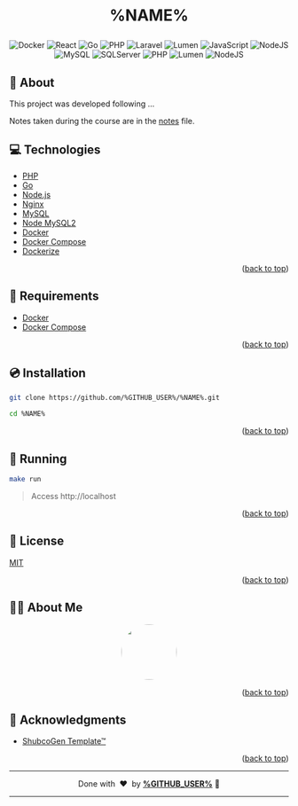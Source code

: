 <a name="readme-top"></a>

# <p align="center">%NAME%</p>

<p align="center">
    <img src="https://img.shields.io/badge/Tools-Docker-informational?style=flat-square&logo=docker&color=2496ED" alt="Docker" />
    <img src="https://img.shields.io/badge/Code-React-informational?style=flat-square&logo=react&color=61DAFB" alt="React" />
    <img src="https://img.shields.io/badge/Code-Go-informational?style=flat-square&logo=go&color=00ADD8" alt="Go" />
    <img src="https://img.shields.io/badge/Code-PHP-informational?style=flat-square&logo=php&color=777bb4&logoColor=8892BF" alt="PHP" />
    <img src="https://img.shields.io/badge/Code-Laravel-informational?style=flat-square&logo=laravel&color=FF2D20" alt="Laravel" />
    <img src="https://img.shields.io/badge/Code-Lumen-informational?style=flat-square&logo=lumen&color=F4645F" alt="Lumen" />
    <img src="https://img.shields.io/badge/Code-JavaScript-informational?style=flat-square&logo=javascript&color=F7DF1E" alt="JavaScript" />
    <img src="https://img.shields.io/badge/Code-NodeJS-informational?style=flat-square&logo=node.js&color=339933" alt="NodeJS" />
    <img src="https://img.shields.io/badge/Tools-MySQL-informational?style=flat-square&logo=mysql&color=4479A1&logoColor=2496ED" alt="MySQL" />
    <img src="https://img.shields.io/badge/Tools-SQLServer-informational?style=flat-square&logo=microsoft-sql-server&color=CC2927&logoColor=CC2927" alt="SQLServer" />
    <img src="https://img.shields.io/badge/php-8.0-green" alt="PHP"/>
    <img src="https://img.shields.io/badge/lumen-8.0-orange" alt="Lumen"/>
    <img src="https://img.shields.io/badge/nodejs-15.0-green" alt="NodeJS"/>
</p>

## 💬 About

This project was developed following ...

Notes taken during the course are in the [notes](notes.md) file.

## :computer: Technologies

- [PHP](https://www.php.net/)
- [Go](https://golang.org/)
- [Node.js](https://nodejs.org/en/)
- [Nginx](https://www.nginx.com/)
- [MySQL](https://www.mysql.com/)
- [Node MySQL2](https://www.npmjs.com/package/mysql2)
- [Docker](https://www.docker.com/)
- [Docker Compose](https://docs.docker.com/compose/)
- [Dockerize](https://github.com/jwilder/dockerize)

<p align="right">(<a href="#readme-top">back to top</a>)</p>

## :scroll: Requirements

- [Docker](https://www.docker.com/)
- [Docker Compose](https://docs.docker.com/compose/)

<p align="right">(<a href="#readme-top">back to top</a>)</p>

## :cd: Installation

```sh
git clone https://github.com/%GITHUB_USER%/%NAME%.git
```

```sh
cd %NAME%
```

<p align="right">(<a href="#readme-top">back to top</a>)</p>

## :runner: Running

```sh
make run
```

> Access http://localhost

<p align="right">(<a href="#readme-top">back to top</a>)</p>

<!-- ## :white_check_mark: Tests

After up the container:

```sh
docker-compose exec -t {{ CONTAINER_SERVICE_NAME }} ./vendor/bin/phpunit
```

## Contributing

Pull requests are welcome. For major changes, please open an issue first to discuss what you would like to change.

Please make sure to update tests as appropriate. -->

## :memo: License

[MIT](https://choosealicense.com/licenses/mit/)

<p align="right">(<a href="#readme-top">back to top</a>)</p>

## 🧙‍♂️ About Me

<p align="center">
    <a style="font-weight: bold" href="https://github.com/%REPOSITORY%/">
    <img style="border-radius:50%" width="100px; "src="https://github.com/%GITHUB_USER%.png"/>
    </a>
</p>

<p align="right">(<a href="#readme-top">back to top</a>)</p>

## :clap: Acknowledgments

- [ShubcoGen Template™](https://github.com/filipe1309/shubcogen-template)

<p align="right">(<a href="#readme-top">back to top</a>)</p>

---

<p align="center">
    Done with&nbsp;&nbsp;♥️&nbsp;&nbsp;by <a style="font-weight: bold" href="https://github.com/%GITHUB_USER%/">%GITHUB_USER%</a> 🖖
</p>

---

